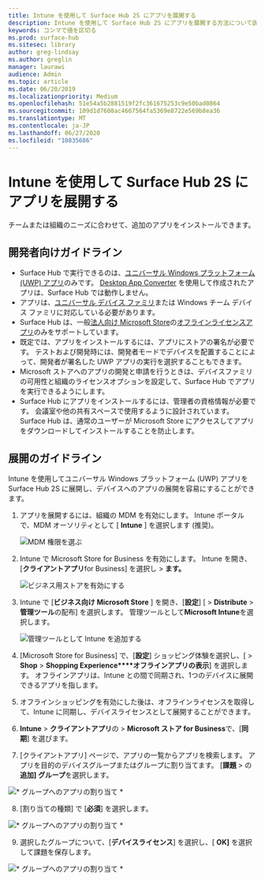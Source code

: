 ```yaml
---
title: Intune を使用して Surface Hub 2S にアプリを展開する
description: Intune を使用して Surface Hub 2S にアプリを展開する方法について説明します。
keywords: コンマで値を区切る
ms.prod: surface-hub
ms.sitesec: library
author: greg-lindsay
ms.author: greglin
manager: laurawi
audience: Admin
ms.topic: article
ms.date: 06/20/2019
ms.localizationpriority: Medium
ms.openlocfilehash: 51e54a5b2881519f2fc361675253c9e50bad0864
ms.sourcegitcommit: 109d1d7608ac4667564fa5369e8722e569b8ea36
ms.translationtype: MT
ms.contentlocale: ja-JP
ms.lasthandoff: 06/27/2020
ms.locfileid: "10835686"
---
```

# Intune を使用して Surface Hub 2S にアプリを展開する

チームまたは組織のニーズに合わせて、追加のアプリをインストールできます。

## 開発者向けガイドライン

- Surface Hub で実行できるのは、[ユニバーサル Windows プラットフォーム (UWP) アプリ](https://msdn.microsoft.com/windows/uwp/get-started/whats-a-uwp)のみです。 [Desktop App Converter](https://docs.microsoft.com/windows/uwp/porting/desktop-to-uwp-run-desktop-app-converter) を使用して作成されたアプリは、Surface Hub では動作しません。
- アプリは、[ユニバーサル デバイス ファミリ](https://msdn.microsoft.com/library/windows/apps/dn894631)または Windows チーム デバイス ファミリに対応している必要があります。
- Surface Hub は、一般[法人向け Microsoft Store](https://businessstore.microsoft.com/store)の[オフラインライセンスアプリ](https://docs.microsoft.com/microsoft-store/distribute-offline-apps)のみをサポートしています。
- 既定では、アプリをインストールするには、アプリにストアの署名が必要です。 テストおよび開発時には、開発者モードでデバイスを配置することによって、開発者が署名した UWP アプリの実行を選択することもできます。
- Microsoft ストアへのアプリの開発と申請を行うときは、デバイスファミリの可用性と組織のライセンスオプションを設定して、Surface Hub でアプリを実行できるようにします。
- Surface Hub にアプリをインストールするには、管理者の資格情報が必要です。 会議室や他の共有スペースで使用するように設計されています。 Surface Hub は、通常のユーザーが Microsoft Store にアクセスしてアプリをダウンロードしてインストールすることを防止します。

## 展開のガイドライン

Intune を使用してユニバーサル Windows プラットフォーム (UWP) アプリを Surface Hub 2S に展開し、デバイスへのアプリの展開を容易にすることができます。

1. アプリを展開するには、組織の MDM を有効にします。 Intune ポータルで、MDM オーソリティとして [ **Intune** ] を選択します (推奨)。 <br>

    ![MDM 権限を選ぶ](images/sh2-set-intune5.png)

2. Intune で Microsoft Store for Business を有効にします。 Intune を開き、[**クライアントアプリ**for Business] を選択し  >  **ます。** <br>

    ![ビジネス用ストアを有効にする](images/sh2-deploy-apps-sync.png)

3. Intune で [**ビジネス向け Microsoft Store** ] を開き、[**設定**] [  >  **Distribute**  >  **管理ツール**の配布] を選択します。 管理ツールとして**Microsoft Intune**を選択します。 <br>

    ![管理ツールとして Intune を追加する](images/sh2-set-intune8.png)

4. [Microsoft Store for Business] で、[**設定**] ショッピング体験を選択し、[  >  **Shop**  >  **Shopping Experience****オフラインアプリの表示**] を選択します。 オフラインアプリは、Intune との間で同期され、1つのデバイスに展開できるアプリを指します。
5. オフラインショッピングを有効にした後は、オフラインライセンスを取得して、Intune に同期し、デバイスライセンスとして展開することができます。
6. **Intune**  >  **クライアントアプリ**の  >  **Microsoft ストア for Business**で、[**同期**] を選びます。
7. [クライアントアプリ] ページで、アプリの一覧からアプリを検索します。 アプリを目的のデバイスグループまたはグループに割り当てます。 [**課題**  >  の**追加] グループ**を選択します。 <br>

![* グループへのアプリの割り当て *](images/sh2-assign-group.png) <br>

8. [割り当ての種類] で [**必須**] を選択します。 <br>

![* グループへのアプリの割り当て *](images/sh2-add-group.png) <br>

9. 選択したグループについて、[**デバイスライセンス**] を選択し、[ **OK]** を選択して課題を保存します。 <br>
 
![* グループへのアプリの割り当て *](images/sh2-apps-assign.png)
